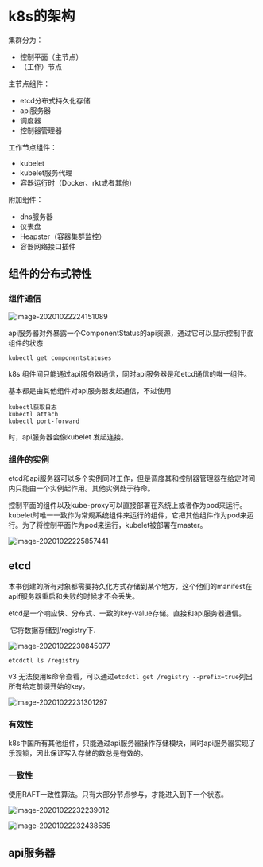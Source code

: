 # k8s的架构

集群分为：

- 控制平面（主节点）
- （工作）节点

主节点组件：

- etcd分布式持久化存储
- api服务器
- 调度器
- 控制器管理器

工作节点组件：

- kubelet
- kubelet服务代理
- 容器运行时（Docker、rkt或者其他）

附加组件：

- dns服务器
- 仪表盘
- Heapster（容器集群监控）
- 容器网络接口插件

## 组件的分布式特性

### 组件通信

![image-20201022224151089](E:\0git_note\docker\img\image-20201022224151089.png)

api服务器对外暴露一个ComponentStatus的api资源，通过它可以显示控制平面组件的状态

```shell
kubectl get componentstatuses
```

k8s 组件间只能通过api服务器通信，同时api服务器是和etcd通信的唯一组件。

基本都是由其他组件对api服务器发起通信，不过使用

```shell
kubectl获取日志
kubectl attach
kubectl port-forward
```

时，api服务器会像kubelet 发起连接。

### 组件的实例

etcd和api服务器可以多个实例同时工作，但是调度其和控制器管理器在给定时间内只能由一个实例起作用。其他实例处于待命。

控制平面的组件以及kube-proxy可以直接部署在系统上或者作为pod来运行。kubelet时唯一一致作为常规系统组件来运行的组件，它把其他组件作为pod来运行。为了将控制平面作为pod来运行，kubelet被部署在master。

![image-20201022225857441](E:\0git_note\docker\img\image-20201022225857441.png)

## etcd

​		本书创建的所有对象都需要持久化方式存储到某个地方，这个他们的manifest在apif服务器重启和失败的时候才不会丢失。

​		etcd是一个响应快、分布式、一致的key-value存储。直接和api服务器通信。

​		它将数据存储到/registry下.

![image-20201022230845077](E:\0git_note\docker\img\image-20201022230845077.png)

```shell
etcdctl ls /registry
```

v3 无法使用ls命令查看，可以通过`etcdctl get /registry --prefix=true`列出所有给定前缀开始的key。

![image-20201022231301297](E:\0git_note\docker\img\image-20201022231301297.png) 

### 有效性

k8s中国所有其他组件，只能通过api服务器操作存储模块，同时api服务器实现了乐观锁，因此保证写入存储的数总是有效的。

### 一致性

使用RAFT一致性算法。只有大部分节点参与，才能进入到下一个状态。

![image-20201022232239012](E:\0git_note\docker\img\image-20201022232239012.png)

![image-20201022232438535](E:\0git_note\docker\img\image-20201022232438535.png)

## api服务器